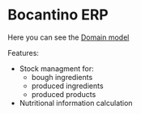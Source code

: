 # Bocantino ERP

Here you can see the [Domain model](https://drive.google.com/file/d/1lwSNumP7MRxCC2nTSc_eueGmCpDp2uLi/view?usp=sharing)

Features:

- Stock managment for:
  - bough ingredients
  - produced ingredients
  - produced products
- Nutritional information calculation
